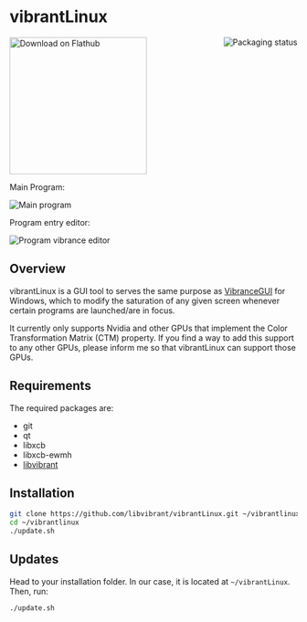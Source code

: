 # vibrantLinux
<a href="https://repology.org/project/vibrantlinux/versions">
    <img src="https://repology.org/badge/vertical-allrepos/vibrantlinux.svg" alt="Packaging status" align="right">
</a>

<a href='https://flathub.org/apps/details/io.github.libvibrant.vibrantLinux'><img width='240' alt='Download on Flathub' src='https://flathub.org/assets/badges/flathub-badge-en.png'/></a>

Main Program:

![Main program](assets/program.png)

Program entry editor:

![Program vibrance editor](assets/entryeditor.png)

## Overview

vibrantLinux is a GUI tool to serves the same purpose as [VibranceGUI](https://vibrancegui.com/) for Windows, which to modify the saturation of any given screen whenever certain programs are launched/are in focus.

It currently only supports Nvidia and other GPUs that implement the Color Transformation Matrix (CTM) property. If you find a way to add this support to any other GPUs, please inform me so that vibrantLinux can support those GPUs.

## Requirements

The required packages are:

- git
- qt
- libxcb
- libxcb-ewmh
- [libvibrant](https://github.com/libvibrant/libvibrant/)

## Installation

```bash
git clone https://github.com/libvibrant/vibrantLinux.git ~/vibrantlinux
cd ~/vibrantlinux
./update.sh
```

## Updates

Head to your installation folder. In our case, it is located at `~/vibrantLinux`. Then, run:

```bash
./update.sh
```
